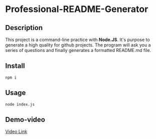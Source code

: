 # Professional-README-Generator

## Description

This project is a command-line practice with **Node.JS**. It's purpose to generate a high quality for github projects. The program will ask you a series of questions and finally generates a formatted README.md file.

## Install

`npm i`

## Usage

`node index.js`

## Demo-video

[Video Link](https://streamable.com/nvti3h)